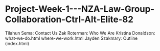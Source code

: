 # Project-Week-1---NZA-Law-Group-Collaboration-Ctrl-Alt-Elite-82


Tilahun Sema: Contact Us
Zak Roterman: Who We Are
Kristina Donaldson:
   what-we-do.html
   where-we-work.html
Jayden Szakmary: Outline (index.html)
